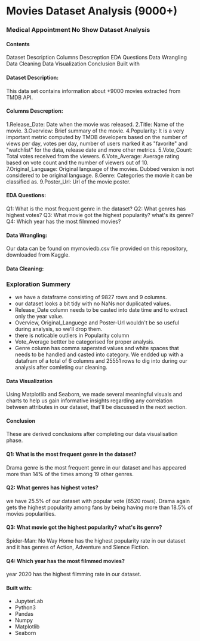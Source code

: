# Movies Dataset Analysis (9000+)

### Medical Appointment No Show Dataset Analysis
#### Contents
Dataset Description
Columns Descreption
EDA Questions
Data Wrangling
Data Cleaning
Data Visualization
Conclusion
Built with

#### Dataset Description:
This data set contains information about +9000 movies extracted from TMDB API.

#### Columns Descreption:
1.Release_Date: Date when the movie was released.
2.Title: Name of the movie.
3.Overview: Brief summary of the movie.
4.Popularity: It is a very important metric computed by TMDB developers based on the number of views per day, votes per day, number of users marked it as "favorite" and "watchlist" for the data, release date and more other metrics.
5.Vote_Count: Total votes received from the viewers.
6.Vote_Average: Average rating based on vote count and the number of viewers out of 10.
7.Original_Language: Original language of the movies. Dubbed version is not considered to be original language.
8.Genre: Categories the movie it can be classified as.
9.Poster_Url: Url of the movie poster.

#### EDA Questions:
Q1: What is the most frequent genre in the dataset?
Q2: What genres has highest votes?
Q3: What movie got the highest popularity? what's its genre?
Q4: Which year has the most filmmed movies?

#### Data Wrangling:
Our data can be found on mymoviedb.csv file provided on this repository, downloaded from Kaggle.

#### Data Cleaning:
### Exploration Summery
- we have a dataframe consisting of 9827 rows and 9 columns.
- our dataset looks a bit tidy with no NaNs nor duplicated values.
- Release_Date column needs to be casted into date time and to extract only the year value.
- Overview, Original_Languege and Poster-Url wouldn't be so useful during analysis, so we'll drop them.
- there is noticable outliers in Popularity column
- Vote_Average bettter be categorised for proper analysis.
- Genre column has comma saperated values and white spaces that needs to be handled and casted into category.
We endded up with a datafram of a total of 6 columns and 25551 rows to dig into during our analysis after comleting our cleaning.

#### Data Visualization
Using Matplotlib and Seaborn, we made several meaningful visuals and charts to help us gain informative insights regarding any correlation between attributes in our dataset, that'll be discussed in the next section.

#### Conclusion
These are derived conclusions after completing our data visualisation phase.

#### Q1: What is the most frequent genre in the dataset?
Drama genre is the most frequent genre in our dataset and has appeared more than 14% of the times among 19 other genres.

#### Q2: What genres has highest votes?
we have 25.5% of our dataset with popular vote (6520 rows). Drama again gets the highest popularity among fans by being having more than 18.5% of movies popularities.

#### Q3: What movie got the highest popularity? what's its genre?
Spider-Man: No Way Home has the highest popularity rate in our dataset and it has genres of Action, Adventure and Sience Fiction.

#### Q4: Which year has the most filmmed movies?
year 2020 has the highest filmming rate in our dataset.

#### Built with:
- JupyterLab
- Python3
- Pandas
- Numpy
- Matplotlib
- Seaborn
